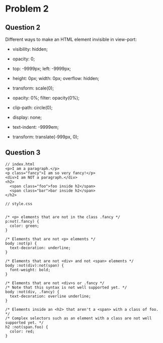 # Problem 2


## Question 2

Different ways to make an HTML element invisible in view-port:

- visibility: hidden;

- opacity: 0;

- top: -9999px;
  left: -9999px;

- height: 0px;
  width: 0px;
  overflow: hidden;

- transform: scale(0);

- opacity: 0%;
  filter: opacity(0%);

- clip-path: circle(0);

- display: none;

- text-indent: -9999em;

- transform: translate(-999px, 0);


## Question 3


```
// index.html
<p>I am a paragraph.</p>
<p class="fancy">I am so very fancy!</p>
<div>I am NOT a paragraph.</div>
<h2>
  <span class="foo">foo inside h2</span>
  <span class="bar">bar inside h2</span>
</h2>

```

```
// style.css


/* <p> elements that are not in the class .fancy */
p:not(.fancy) {
  color: green;
}

/* Elements that are not <p> elements */
body :not(p) {
  text-decoration: underline;
}

/* Elements that are not <div> and not <span> elements */
body :not(div):not(span) {
  font-weight: bold;
}

/* Elements that are not <div>s or .fancy */
/* Note that this syntax is not well supported yet. */
body :not(div, .fancy) {
  text-decoration: overline underline;
}

/* Elements inside an <h2> that aren't a <span> with a class of foo. */
/* Complex selectors such as an element with a class are not well supported yet. */
h2 :not(span.foo) {
  color: red;
}

```